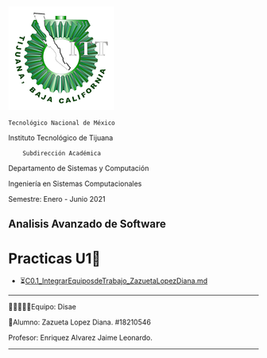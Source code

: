 ![](https://github.com/ZazuetaDiana/Analisis-Avanzado-de-Software./blob/main/Imagenes/logo_ITT1.png)

    Tecnológico Nacional de México
    
   Instituto Tecnológico de Tijuana
   
        Subdirección Académica

 Departamento de Sistemas y Computación
 
 Ingeniería en Sistemas Computacionales
 
 Semestre: Enero - Junio 2021
 
 Analisis Avanzado de Software
 ----

# Practicas U1📝

  - ⏳[C0.1_IntegrarEquiposdeTrabajo_ZazuetaLopezDiana.md](U1/C0.1_IntegrarEquiposdeTrabajo_ZazuetaLopezDiana.md)
----
 👩👩🏼👦👦Equipo: Disae
 
 📝Alumno: Zazueta Lopez Diana.   #18210546
 
 Profesor: Enriquez Alvarez Jaime Leonardo.


-----

